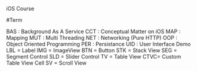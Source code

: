 iOS Course

#Term 

BAS : Background As A Service 
CCT : Conceptual Matter on iOS
MAP : Mapping
MUT : Multi Threading
NET : Networking (Pure HTTP)
OOP : Object Oriented Programming
PER : Persistance
UID : User Interface Demo
        LBL = Label
        IMG = ImageView
        BTN = Button
        STK = Stack View
        SEG = Segment Control
        SLD = Slider Control
        TV  = Table View
        CTVC= Custom Table View Cell
        SV  = Scroll View






